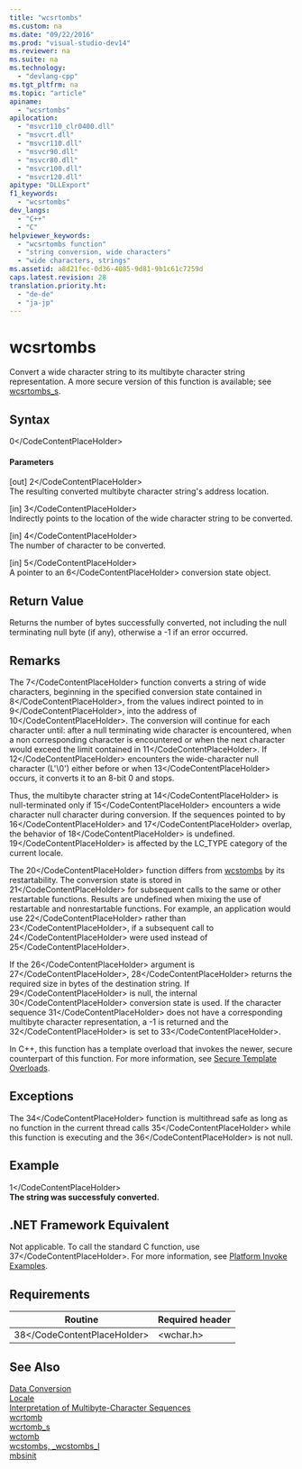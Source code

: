 ```yaml
---
title: "wcsrtombs"
ms.custom: na
ms.date: "09/22/2016"
ms.prod: "visual-studio-dev14"
ms.reviewer: na
ms.suite: na
ms.technology: 
  - "devlang-cpp"
ms.tgt_pltfrm: na
ms.topic: "article"
apiname: 
  - "wcsrtombs"
apilocation: 
  - "msvcr110_clr0400.dll"
  - "msvcrt.dll"
  - "msvcr110.dll"
  - "msvcr90.dll"
  - "msvcr80.dll"
  - "msvcr100.dll"
  - "msvcr120.dll"
apitype: "DLLExport"
f1_keywords: 
  - "wcsrtombs"
dev_langs: 
  - "C++"
  - "C"
helpviewer_keywords: 
  - "wcsrtombs function"
  - "string conversion, wide characters"
  - "wide characters, strings"
ms.assetid: a8d21fec-0d36-4085-9d81-9b1c61c7259d
caps.latest.revision: 28
translation.priority.ht: 
  - "de-de"
  - "ja-jp"
---
```

# wcsrtombs
Convert a wide character string to its multibyte character string representation. A more secure version of this function is available; see [wcsrtombs_s](../vs140/wcsrtombs_s.md).  
  
## Syntax  
  
<CodeContentPlaceHolder>0\</CodeContentPlaceHolder>  
#### Parameters  
 [out] <CodeContentPlaceHolder>2\</CodeContentPlaceHolder>  
 The resulting converted multibyte character string's address location.  
  
 [in] <CodeContentPlaceHolder>3\</CodeContentPlaceHolder>  
 Indirectly points to the location of the wide character string to be converted.  
  
 [in] <CodeContentPlaceHolder>4\</CodeContentPlaceHolder>  
 The number of character to be converted.  
  
 [in] <CodeContentPlaceHolder>5\</CodeContentPlaceHolder>  
 A pointer to an <CodeContentPlaceHolder>6\</CodeContentPlaceHolder> conversion state object.  
  
## Return Value  
 Returns the number of bytes successfully converted, not including the null terminating null byte (if any), otherwise a -1 if an error occurred.  
  
## Remarks  
 The <CodeContentPlaceHolder>7\</CodeContentPlaceHolder> function converts a string of wide characters, beginning in the specified conversion state contained in <CodeContentPlaceHolder>8\</CodeContentPlaceHolder>, from the values indirect pointed to in <CodeContentPlaceHolder>9\</CodeContentPlaceHolder>, into the address of <CodeContentPlaceHolder>10\</CodeContentPlaceHolder>. The conversion will continue for each character until: after a null terminating wide character is encountered, when a non corresponding character is encountered or when the next character would exceed the limit contained in <CodeContentPlaceHolder>11\</CodeContentPlaceHolder>. If <CodeContentPlaceHolder>12\</CodeContentPlaceHolder> encounters the wide-character null character (L'\0') either before or when <CodeContentPlaceHolder>13\</CodeContentPlaceHolder> occurs, it converts it to an 8-bit 0 and stops.  
  
 Thus, the multibyte character string at <CodeContentPlaceHolder>14\</CodeContentPlaceHolder> is null-terminated only if <CodeContentPlaceHolder>15\</CodeContentPlaceHolder> encounters a wide character null character during conversion. If the sequences pointed to by <CodeContentPlaceHolder>16\</CodeContentPlaceHolder> and <CodeContentPlaceHolder>17\</CodeContentPlaceHolder> overlap, the behavior of <CodeContentPlaceHolder>18\</CodeContentPlaceHolder> is undefined. <CodeContentPlaceHolder>19\</CodeContentPlaceHolder> is affected by the LC_TYPE category of the current locale.  
  
 The <CodeContentPlaceHolder>20\</CodeContentPlaceHolder> function differs from [wcstombs](../vs140/wcstombs--_wcstombs_l.md) by its restartability. The conversion state is stored in <CodeContentPlaceHolder>21\</CodeContentPlaceHolder> for subsequent calls to the same or other restartable functions. Results are undefined when mixing the use of restartable and nonrestartable functions.  For example, an application would use <CodeContentPlaceHolder>22\</CodeContentPlaceHolder> rather than <CodeContentPlaceHolder>23\</CodeContentPlaceHolder>, if a subsequent call to <CodeContentPlaceHolder>24\</CodeContentPlaceHolder> were used instead of <CodeContentPlaceHolder>25\</CodeContentPlaceHolder>.  
  
 If the <CodeContentPlaceHolder>26\</CodeContentPlaceHolder> argument is <CodeContentPlaceHolder>27\</CodeContentPlaceHolder>, <CodeContentPlaceHolder>28\</CodeContentPlaceHolder> returns the required size in bytes of the destination string. If <CodeContentPlaceHolder>29\</CodeContentPlaceHolder> is null, the internal <CodeContentPlaceHolder>30\</CodeContentPlaceHolder> conversion state is used. If the character sequence <CodeContentPlaceHolder>31\</CodeContentPlaceHolder> does not have a corresponding multibyte character representation, a -1 is returned and the <CodeContentPlaceHolder>32\</CodeContentPlaceHolder> is set to <CodeContentPlaceHolder>33\</CodeContentPlaceHolder>.  
  
 In C++, this function has a template overload that invokes the newer, secure counterpart of this function. For more information, see [Secure Template Overloads](../vs140/secure-template-overloads.md).  
  
## Exceptions  
 The <CodeContentPlaceHolder>34\</CodeContentPlaceHolder> function is multithread safe as long as no function in the current thread calls <CodeContentPlaceHolder>35\</CodeContentPlaceHolder> while this function is executing and the <CodeContentPlaceHolder>36\</CodeContentPlaceHolder> is not null.  
  
## Example  
  
<CodeContentPlaceHolder>1\</CodeContentPlaceHolder>  
 **The string was successfuly converted.**   
## .NET Framework Equivalent  
 Not applicable. To call the standard C function, use <CodeContentPlaceHolder>37\</CodeContentPlaceHolder>. For more information, see [Platform Invoke Examples](assetId:///15926806-f0b7-487e-93a6-4e9367ec689f).  
  
## Requirements  
  
|Routine|Required header|  
|-------------|---------------------|  
|<CodeContentPlaceHolder>38\</CodeContentPlaceHolder>|\<wchar.h>|  
  
## See Also  
 [Data Conversion](../vs140/data-conversion.md)   
 [Locale](../vs140/locale.md)   
 [Interpretation of Multibyte-Character Sequences](../vs140/interpretation-of-multibyte-character-sequences.md)   
 [wcrtomb](../vs140/wcrtomb.md)   
 [wcrtomb_s](../vs140/wcrtomb_s.md)   
 [wctomb](../vs140/wctomb--_wctomb_l.md)   
 [wcstombs, _wcstombs_l](../vs140/wcstombs--_wcstombs_l.md)   
 [mbsinit](../vs140/mbsinit.md)